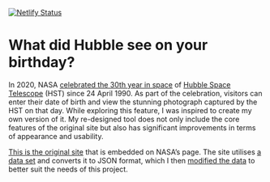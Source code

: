 [![Netlify Status](https://api.netlify.com/api/v1/badges/670b5591-c98f-45ec-8c2a-996d729f31c2/deploy-status)](https://hubble30.netlify.app)

# What did Hubble see on your birthday?
In 2020, NASA [celebrated the 30th year in space](https://www.nasa.gov/content/goddard/what-did-hubble-see-on-your-birthday) of [Hubble Space Telescope](https://hubblesite.org) (HST) since 24 April 1990. As part of the celebration, visitors can enter their date of birth and view the stunning photograph captured by the HST on that day. While exploring this feature, I was inspired to create my own version of it. My re-designed tool does not only include the core features of the original site but also has significant improvements in terms of appearance and usability.

[This is the original site](https://imagine.gsfc.nasa.gov/hst_bday) that is embedded on NASA’s page. The site utilises [a data set](https://imagine.gsfc.nasa.gov/hst_bday/data.csv) and converts it to JSON format, which I then [modified the data](/lambda/db.js) to better suit the needs of this project.
